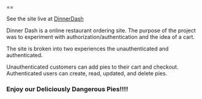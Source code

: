 ==

See the site live at [DinnerDash](http://vast-atoll-3743.herokuapp.com)

Dinner Dash is a online restaurant ordering site. The purpose of the project was to experiment with authorization/authentication and the idea of a cart.

The site is broken into two experiences the unauthenticated and authenticated.

Unauthenticated customers can add pies to their cart and checkout. Authenticated users can create, read, updated, and delete pies.

### Enjoy our Deliciously Dangerous Pies!!!!

